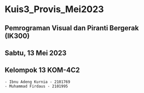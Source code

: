 # Kuis3_Provis_Mei2023

## Pemrograman Visual dan Piranti Bergerak (IK300)
## Sabtu, 13 Mei 2023
## Kelompok 13 KOM-4C2
    - Ibnu Adeng Kurnia - 2101769
    - Muhammad Firdaus - 2101995
